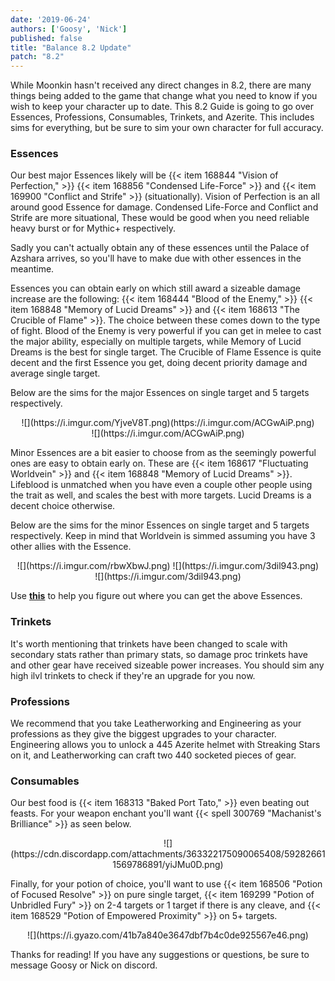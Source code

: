 ```yaml
---
date: '2019-06-24'
authors: ['Goosy', 'Nick']
published: false
title: "Balance 8.2 Update"
patch: "8.2"
---
```

While Moonkin hasn't received any direct changes in 8.2, there are many things being added to the game that change what you need to know if you wish to keep your character up to date. This 8.2 Guide is going to go over Essences, Professions, Consumables, Trinkets, and Azerite. This includes sims for everything, but be sure to sim your own character for full accuracy.

### Essences

Our best major Essences likely will be {{< item 168844 "Vision of Perfection," >}} {{< item 168856 "Condensed Life-Force" >}} and {{< item 169900 "Conflict and Strife" >}} (situationally). Vision of Perfection is an all around good Essence for damage. Condensed Life-Force and Conflict and Strife are more situational, These would be good when you need reliable heavy burst or for Mythic+ respectively.

Sadly you can't actually obtain any of these essences until the Palace of Azshara arrives, so you'll have to make due with other essences in the meantime.

Essences you can obtain early on which still award a sizeable damage increase are the following: {{< item 168444 "Blood of the Enemy," >}} {{< item 168848 "Memory of Lucid Dreams" >}} and {{< item 168613 "The Crucible of Flame" >}}. The choice between these comes down to the type of fight. Blood of the Enemy is very powerful if you can get in melee to cast the major ability, especially on multiple targets, while Memory of Lucid Dreams is the best for single target. The Crucible of Flame Essence is quite decent and the first Essence you get, doing decent priority damage and average single target. 

Below are the sims for the major Essences on single target and 5 targets respectively.

<center>
        ![](https://i.imgur.com/YjveV8T.png)(https://i.imgur.com/ACGwAiP.png)
</center>

<center>
        ![](https://i.imgur.com/ACGwAiP.png)        
</center>

Minor Essences are a bit easier to choose from as the seemingly powerful ones are easy to obtain early on. These are {{< item 168617 "Fluctuating Worldvein" >}} and {{< item 168848 "Memory of Lucid Dreams" >}}. Lifeblood is unmatched when you have even a couple other people using the trait as well, and scales the best with more targets. Lucid Dreams is a decent choice otherwise.

Below are the sims for the minor Essences on single target and 5 targets respectively. Keep in mind that Worldvein is simmed assuming you have 3 other allies with the Essence.

<center>
        ![](https://i.imgur.com/rbwXbwJ.png) ![](https://i.imgur.com/3dil943.png)       
</center>
<center>
        ![](https://i.imgur.com/3dil943.png)        
</center>

Use **[this](https://www.wowhead.com/guides/heart-of-azeroth-essence-overview)** to help you figure out where you can get the above Essences.

### Trinkets

It's worth mentioning that trinkets have been changed to scale with secondary stats rather than primary stats, so damage proc trinkets have and other gear have received sizeable power increases. You should sim any high ilvl trinkets to check if they're an upgrade for you now.

### Professions

We recommend that you take Leatherworking and Engineering as your professions as they give the biggest upgrades to your character. Engineering allows you to unlock a 445 Azerite helmet with Streaking Stars on it, and Leatherworking can craft two 440 socketed pieces of gear.

### Consumables

Our best food is {{< item 168313 "Baked Port Tato," >}} even beating out feasts. For your weapon enchant you'll want {{< spell 300769 "Machanist's Brilliance" >}} as seen below.

<center>
        ![](https://cdn.discordapp.com/attachments/363322175090065408/592826611569786891/yiJMu0D.png)        
</center>

Finally, for your potion of choice, you'll want to use {{< item 168506 "Potion of Focused Resolve" >}} on pure single target, {{< item 169299 "Potion of Unbridled Fury" >}} on 2-4 targets or 1 target if there is any cleave, and {{< item 168529 "Potion of Empowered Proximity" >}} on 5+ targets.

<center>
        ![](https://i.gyazo.com/41b7a840e3647dbf7b4c0de925567e46.png)        
</center>

Thanks for reading! If you have any suggestions or questions, be sure to message Goosy or Nick on discord.
